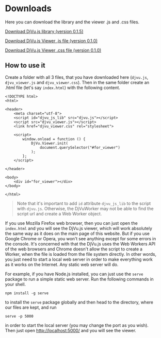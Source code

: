 # Downloads

Here you can download the library and the viewer .js and .css files.

<a href="/dist/djvu.js" download="djvu.js">Download DjVu.js library (version 0.1.5)</a>

<a href="/dist/djvu_viewer.js" download="djvu_viewer.js">Download DjVu.js Viewer .js file (version 0.1.0)</a>

<a href="/dist/djvu_viewer.css" download="djvu_viewer.css">Download DjVu.js Viewer .css file (version 0.1.0)</a>

## How to use it

Create a folder with all 3 files, that you have downloaded here (`djvu.js`, `djvu_viewer.js` and `djvu_viewer.css`). Then in the same folder create an .html file (let's say `index.html`) with the following content.

```
<!DOCTYPE html>
<html>

<header>
	<meta charset="utf-8">
	<script id="djvu_js_lib" src="djvu.js"></script>
	<script src="djvu_viewer.js"></script>
	<link href="djvu_viewer.css" rel="stylesheet">

	<script>
		window.onload = function () {
			DjVu.Viewer.init(
                document.querySelector("#for_viewer")
            );
		};
	</script>

</header>

<body>
	<div id="for_viewer"></div>
</body>

</html>

```

>Note that it's important to add `id` attribute `djvu_js_lib` to the script with `djvu.js`. Otherwise, the DjVuWorker may not be able to find the script url and create a Web Worker object.  

If you use Mozilla Firefox web browser, then you can just open the `index.html` and you will see the DjVu.js viewer, which will work absolutely the same way
as it does on the main page of this website. But if you use Google Chrome or Opera, you won't see anything except for some errors in the console. It's concerned with that the 
DjVu.js uses the Web Workers API of the web browsers and Chrome doesn't allow the script to create a Worker, when the file is loaded from the file system directly. In other words, you just need
to start a local web server in order to make everything work as it works on the Internet. Any static web server will do. 

For example, if you have Node.js installed, you can just use the `serve` package to run a simple static web server. Run the following commands in your shell. 

```
npm install -g serve
```

to install the `serve` package globally and then head to the directory, where our files are kept, and run

```
serve -p 5000
```

in order to start the local server (you may change the port as you wish). Then just open [http://localhost:5000/](http://localhost:5000/) and you will see the viewer. 



